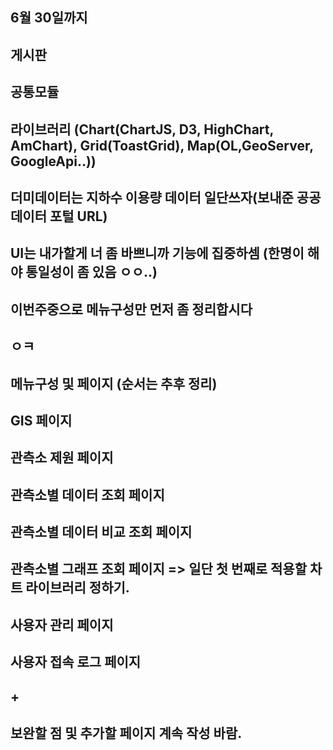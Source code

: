 ## 6월 30일까지
## 게시판
## 공통모듈
## 라이브러리 (Chart(ChartJS, D3, HighChart, AmChart), Grid(ToastGrid), Map(OL,GeoServer, GoogleApi..))
## 더미데이터는 지하수 이용량 데이터 일단쓰자(보내준 공공데이터 포털 URL)
## UI는 내가할게 너 좀 바쁘니까 기능에 집중하셈 (한명이 해야 통일성이 좀 있음 ㅇㅇ..)
## 이번주중으로 메뉴구성만 먼저 좀 정리합시다
## ㅇㅋ

## 메뉴구성 및 페이지 (순서는 추후 정리)
## GIS 페이지
## 관측소 제원 페이지
## 관측소별 데이터 조회 페이지
## 관측소별 데이터 비교 조회 페이지
## 관측소별 그래프 조회 페이지 => 일단 첫 번째로 적용할 차트 라이브러리 정하기.
## 사용자 관리 페이지
## 사용자 접속 로그 페이지
## +
## 보완할 점 및 추가할 페이지 계속 작성 바람.